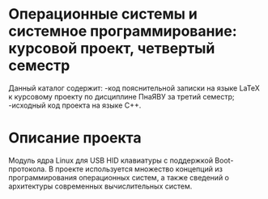 # Операционные системы и системное программирование: курсовой проект, четвертый семестр

Данный каталог содержит:
-код пояснительной записки на языке LaTeX к курсовому проекту по дисциплине ПнаЯВУ за третий семестр;
-исходный код проекта на языке C++.

# Описание проекта

Модуль ядра Linux для USB HID клавиатуры с поддержкой Boot-протокола.
В проекте используется множество концепций из программирования операционных систем,
а также сведений о архитектуры современных вычислительных систем.
